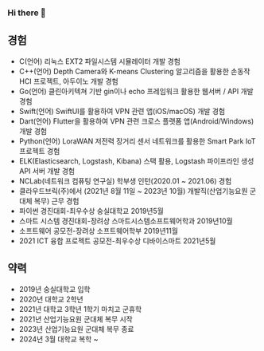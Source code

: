 ### Hi there 👋

<!--
**gjlee0802/gjlee0802** is a ✨ _special_ ✨ repository because its `README.md` (this file) appears on your GitHub profile.

Here are some ideas to get you started:

- 🔭 I’m currently working on ...
- 🌱 I’m currently learning ...
- 👯 I’m looking to collaborate on ...
- 🤔 I’m looking for help with ...
- 💬 Ask me about ...
- 📫 How to reach me: ...
- 😄 Pronouns: ...
- ⚡ Fun fact: ...
-->


## 경험
- C(언어) 리눅스 EXT2 파일시스템 시뮬레이터 개발 경험  
- C++(언어) Depth Camera와 K-means Clustering 알고리즘을 활용한 손동작 HCI 프로젝트, 아두이노 개발 경험  
- Go(언어) 클린아키텍쳐 기반 gin이나 echo 프레임워크 활용한 웹서버 / API 개발 경험  
- Swift(언어) SwiftUI를 활용하여 VPN 관련 앱(iOS/macOS) 개발 경험  
- Dart(언어) Flutter을 활용하여 VPN 관련 크로스 플랫폼 앱(Android/Windows) 개발 경험  
- Python(언어) LoraWAN 저전력 장거리 센서 네트워크를 활용한 Smart Park IoT 프로젝트 경험
- ELK(Elasticsearch, Logstash, Kibana) 스택 활용, Logstash 파이프라인 생성 API 서버 개발 경험  
- NCLab(네트워크 컴퓨팅 연구실) 학부생 인턴(2020.01 ~ 2021.06) 경험  
- 클라우드브릭(주)에서 (2021년 8월 11일 ~ 2023년 10월) 개발직(산업기능요원 군대체 복무) 근무 경험  
- 파이썬 경진대회-최우수상	숭실대학교	2019년5월  
- 스마트 시스템 경진대회-장려상 스마트시스템소프트웨어학과	2019년10월  
- 소프트웨어 공모전-장려상	소프트웨어학부	2019년11월  
- 2021 ICT 융합 프로젝트 공모전-최우수상	디바이스마트	2021년5월  


## 약력
- 2019년 숭실대학교 입학
- 2020년 대학교 2학년
- 2021년 대학교 3학년 1학기 마치고 군휴학
- 2021년 산업기능요원 군대체 복무 시작
- 2023년 산업기능요원 군대체 복무 종료
- 2024년 3월 대학교 복학 ~
